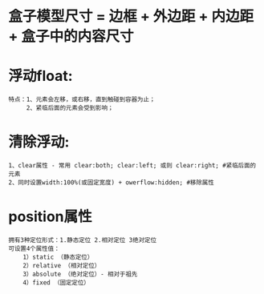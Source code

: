 # 盒子模型尺寸 = 边框 + 外边距 + 内边距 + 盒子中的内容尺寸
# 浮动float:
    特点：1、元素会左移，或右移，直到触碰到容器为止；
         2、紧临后面的元素会受到影响；
# 清除浮动:
    1、clear属性 - 常用 clear:both; clear:left; 或则 clear:right; #紧临后面的元素
    2、同时设置width:100%(或固定宽度) + owerflow:hidden; #移除属性
# position属性
    拥有3种定位形式：1.静态定位 2.相对定位 3绝对定位
    可设置4个属性值：
        1）static （静态定位）
        2）relative （相对定位）
        3）absolute （绝对定位）- 相对于祖先
        4）fixed （固定定位）